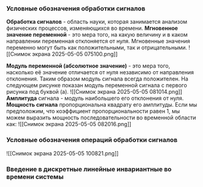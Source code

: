 ### Условные обозначения обработки сигналов
**Обработка сигналов** - область науки, которая занимается анализом физических процессов, изменяющихся во времени.
**Мгновенное значение переменной** - это мера того, на какую величину и в каком направлении переменная отклоняется от нуля. Мгновенные значения переменно могут быть как положительными, так и отрицательными.
![[Снимок экрана 2025-05-05 075100.png]]

**Модуль переменной (абсолютное значение)** - это мера того, насколько её значение отличается от нуля независимо от направления отклонения. Таким образом модуль сигнала всегда положителен. На следующем рисунке показан модуль переменной сигнала с первого рисунка под буквой (а).
![[Снимок экрана 2025-05-05 081014.png]]
**Амплитуда** сигнала - модуль наибольшего его отклонения от нуля.
**Мощность сигнала** пропорциональна квадрату его амплитуды. Если мы предположим, что коэффициент пропорциональности равен 1, мы можем выразить мощность последовательности во временной области как:
![[Снимок экрана 2025-05-05 082016.png]]
### Условные обозначения операций обработки сигналов
![[Снимок экрана 2025-05-05 100821.png]]
### Введение в дискретные линейные инвариантные во времени системы
